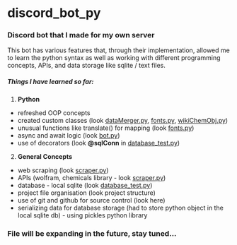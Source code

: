 # discord_bot_py

### Discord bot that I made for my own server

This bot has various features that, through their implementation,
allowed me to learn the python syntax as well as working with different
programming concepts, APIs, and data storage like sqlite / text files.

##### Things I have learned so far:
 1. **Python**
 - refreshed OOP concepts
 - created custom classes (look [dataMerger.py](https://github.com/ston3dg3/discord_bot_py/blob/staging/dataMerger.py), [fonts.py](https://github.com/ston3dg3/discord_bot_py/blob/staging/fonts.py), [wikiChemObj.py](https://github.com/ston3dg3/discord_bot_py/blob/staging/wikiChemObj.py))
 - unusual functions like translate() for mapping (look [fonts.py](https://github.com/ston3dg3/discord_bot_py/blob/staging/fonts.py))
 - async and await logic (look [bot.py](https://github.com/ston3dg3/discord_bot_py/blob/staging/bot.py))
 - use of decorators (look **@sqlConn** in [database_test.py](https://github.com/ston3dg3/discord_bot_py/blob/staging/database_test.py))
 2. **General Concepts**
 - web scraping (look [scraper.py](https://github.com/ston3dg3/discord_bot_py/blob/staging/scraper.py))
 - APIs (wolfram, chemicals library - look [scraper.py](https://github.com/ston3dg3/discord_bot_py/blob/staging/scraper.py))
 - database - local sqlite (look [database_test.py](https://github.com/ston3dg3/discord_bot_py/blob/staging/database_test.py))
 - project file organisation (look project structure)
 - use of git and github for source control (look here)
 - serializing data for database storage (had to store python object in the local sqlite db) - using pickles python library


 ### File will be expanding in the future, stay tuned...